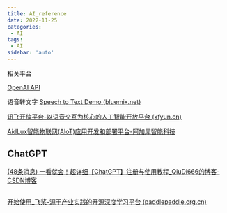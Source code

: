 ```yaml
---
title: AI_reference
date: 2022-11-25
categories:
 - AI
tags:
 - AI
sidebar: 'auto'
---
```


相关平台

[OpenAI API](https://beta.openai.com/docs/introduction)

语音转文字
[Speech to Text Demo (bluemix.net)](https://speech-to-text-demo.ng.bluemix.net/)

[讯飞开放平台-以语音交互为核心的人工智能开放平台 (xfyun.cn)](https://www.xfyun.cn/)


[AidLux智能物联网(AIoT)应用开发和部署平台-阿加犀智能科技](https://aidlux.com/)

## ChatGPT
[(48条消息) 一看就会！超详细【ChatGPT】注册与使用教程_QiuDi666的博客-CSDN博客](https://blog.csdn.net/qd1813100174/article/details/128218538)

## 
[开始使用_飞桨-源于产业实践的开源深度学习平台 (paddlepaddle.org.cn)](https://www.paddlepaddle.org.cn/install/quick?docurl=/documentation/docs/zh/install/docker/linux-docker.html)
